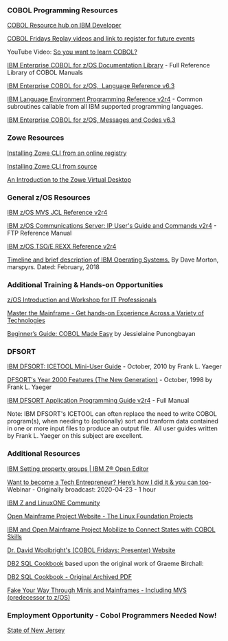 ### COBOL Programming Resources
[COBOL Resource hub on IBM Developer](https://developer.ibm.com/technologies/cobol/)

[COBOL Fridays Replay videos and link to register for future events](https://developer.ibm.com/technologies/cobol/series/cobol-fridays-webinar-videos)

YouTube Video: [So you want to learn COBOL?](https://youtu.be/77o14aHUuSo)

[IBM Enterprise COBOL for z/OS Documentation Library](https://www.ibm.com/support/pages/enterprise-cobol-zos-documentation-library) - Full Reference Library of COBOL Manuals

[IBM Enterprise COBOL for z/OS,  Language Reference v6.3](http://publibfp.boulder.ibm.com/epubs/pdf/igy6lr30.pdf)

[IBM Language Environment Programming Reference v2r4](https://www-01.ibm.com/servers/resourcelink/svc00100.nsf/pages/zosV2R4SA380683/$file/ceea300_v2r4.pdf) - Common subroutines callable from all IBM supported programming languages.

[IBM Enterprise COBOL for z/OS, Messages and Codes v6.3](http://publibfp.boulder.ibm.com/epubs/pdf/c2746481.pdf)

### Zowe Resources

[Installing Zowe CLI from an online registry](https://docs.zowe.org/v1-1-x/user-guide/cli-installcli.html#installing-zowe-cli-from-a-local-package)

[Installing Zowe CLI from source](https://github.com/zowe/zowe-cli#install-zowe-cli-from-source)

[An Introduction to the Zowe Virtual Desktop](https://medium.com/zowe/an-introduction-to-the-zowe-virtual-desktop-6e0140644875)

### General z/OS Resources

[IBM z/OS MVS JCL Reference v2r4](https://www-01.ibm.com/servers/resourcelink/svc00100.nsf/pages/zOSV2R4sa231385/$file/ieab600_v2r4.pdf)

[IBM z/OS Communications Server: IP User's Guide and Commands v2r4](https://www-01.ibm.com/servers/resourcelink/svc00100.nsf/pages/zOSV2R4sc273662/$file/halu001_v2r4.pdf) - FTP Reference Manual

[IBM z/OS TSO/E REXX Reference v2r4](https://www-01.ibm.com/servers/resourcelink/svc00100.nsf/pages/zOSV2R4sa320972/$file/ikja300_v2r4.pdf)

[Timeline and brief description of IBM Operating Systems.](https://webfiles.uci.edu/scosel/_$OSTL37.5.pdf) By Dave Morton, marspyrs. Dated: February, 2018

### Additional Training & Hands-on Opportunities

[z/OS Introduction and Workshop for IT Professionals](http://ibm.biz/zOSclass)

[Master the Mainframe - Get hands-on Experience Across a Variety of Technologies](https://www.ibm.com/it-infrastructure/z/education/master-the-mainframe)

[Beginner’s Guide: COBOL Made Easy](https://medium.com/modern-mainframe/beginners-guide-cobol-made-easy-introduction-ecf2f611ac76) by Jessielaine Punongbayan

### DFSORT

[IBM DFSORT: ICETOOL Mini-User Guide](https://www.ibm.com/support/pages/sites/default/files/inline-files/$FILE/sorttool.pdf) - October, 2010 by Frank L. Yaeger

[DFSORT′s Year 2000 Features (The New Generation)](https://www.ibm.com/support/pages/sites/default/files/inline-files/$FILE/sort2000.pdf) - October, 1998 by Frank L. Yaeger

[IBM DFSORT Application Programming Guide v2r4](https://www-01.ibm.com/servers/resourcelink/svc00100.nsf/pages/zOSV2R4sc236878/$file/icea100_v2r4.pdf) - Full Manual

Note: IBM DFSORT's ICETOOL can often replace the need to write COBOL program(s), when needing to (optionally) sort and tranform data contained in one or more input files to produce an output file.  All user guides written by Frank L. Yaeger on this subject are excellent.

### Additional Resources

[IBM Setting property groups | IBM Z® Open Editor](https://ibm.github.io/zopeneditor-about/Docs/setting_propertygroup.html#mvs-property-groups-using-the-zowe-cli)

[Want to become a Tech Entrepreneur? Here’s how I did it & you can too](https://ibm.webex.com/recordingservice/sites/ibm/recording/play/16546b7dc0274b90a313f2fbe1f86706)- Webinar - Originally broadcast: 2020-04-23 - 1 hour

[IBM Z and LinuxONE Community](https://www.ibm.com/community/z/)

[Open Mainframe Project Website - The Linux Foundation Projects](https://www.openmainframeproject.org/)

[IBM and Open Mainframe Project Mobilize to Connect States with COBOL Skills](https://newsroom.ibm.com/2020-04-09-IBM-and-Open-Mainframe-Project-Mobilize-to-Connect-States-with-COBOL-Skills)

[Dr. David Woolbright's (COBOL Fridays: Presenter) Website](https://punctiliousprogrammer.com/)

[DB2 SQL Cookbook](http://db2-sql-cookbook.org/pdf/Db2_SQL_Cookbook.pdf) based upon the original work of Graeme Birchall:

[DB2 SQL Cookbook - Original Archived PDF](https://web.archive.org/web/20130115084328/http://mysite.verizon.net/Graeme_Birchall/cookbook/DB2V97CK.PDF)

[Fake Your Way Through Minis and Mainframes - Including MVS (predecessor to z/OS)](http://www.snee.com/bob/opsys.html)

### Employment Opportunity - Cobol Programmers Needed Now!

[State of New Jersey](https://forms.business.nj.gov/tech/)
